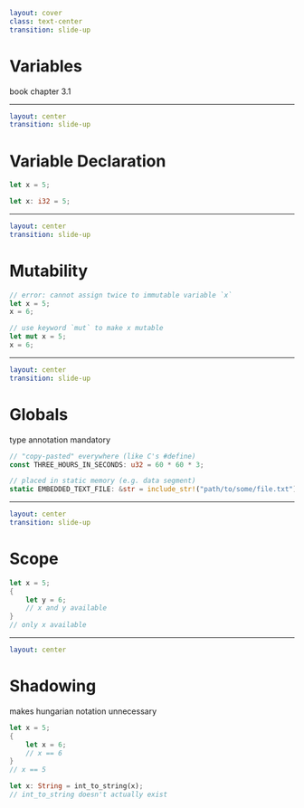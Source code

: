 ```yaml
layout: cover
class: text-center
transition: slide-up
```

# Variables

book chapter 3.1

---

```yaml
layout: center
transition: slide-up
```

# Variable Declaration

```rust {1|3}
let x = 5;

let x: i32 = 5;
```

---

```yaml
layout: center
transition: slide-up
```

# Mutability

```rust {1-3|5-7}
// error: cannot assign twice to immutable variable `x`
let x = 5;
x = 6;

// use keyword `mut` to make x mutable
let mut x = 5;
x = 6;
```

---

```yaml
layout: center
transition: slide-up
```

# Globals

type annotation mandatory

```rust {1-2|4-5}
// "copy-pasted" everywhere (like C's #define)
const THREE_HOURS_IN_SECONDS: u32 = 60 * 60 * 3;

// placed in static memory (e.g. data segment)
static EMBEDDED_TEXT_FILE: &str = include_str!("path/to/some/file.txt");
```

---

```yaml
layout: center
transition: slide-up
```

# Scope

```rust
let x = 5;
{
    let y = 6;
    // x and y available
}
// only x available
```

---

```yaml
layout: center
```

# Shadowing

makes hungarian notation unnecessary

```rust {1-6|1,8}
let x = 5;
{
    let x = 6;
    // x == 6
}
// x == 5

let x: String = int_to_string(x);
// int_to_string doesn't actually exist
```
